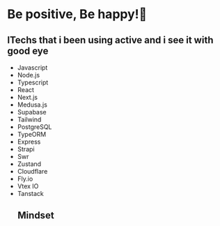 
<h1 align="start">Be positive, Be happy!🌱</h1>

<h2>lTechs that i been using active and i see it with good eye </h2>
<ul >
<li>Javascript</li>
<li>Node.js</li>
<li>Typescript</li>
<li>React</li>
<li>Next.js</li>
<li>Medusa.js</li>
<li>Supabase</li>
<li>Tailwind</li>
<li>PostgreSQL</li>
<li>TypeORM</li>
<li>Express</li>
<li>Strapi</li>
<li>Swr</li>
<li>Zustand</li>
<li>Cloudflare</li>
<li>Fly.io</li>
<li>Vtex IO</li>
<li>Tanstack</li>

<h2>Mindset</h2>











</div>
